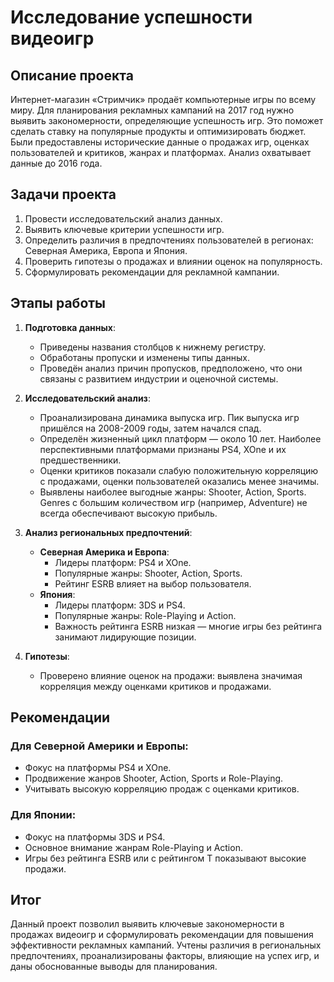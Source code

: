 # Исследование успешности видеоигр

## Описание проекта
Интернет-магазин «Стримчик» продаёт компьютерные игры по всему миру. Для планирования рекламных кампаний на 2017 год нужно выявить закономерности, определяющие успешность игр. Это поможет сделать ставку на популярные продукты и оптимизировать бюджет.  
Были предоставлены исторические данные о продажах игр, оценках пользователей и критиков, жанрах и платформах. Анализ охватывает данные до 2016 года.  

## Задачи проекта
1. Провести исследовательский анализ данных.
2. Выявить ключевые критерии успешности игр.
3. Определить различия в предпочтениях пользователей в регионах: Северная Америка, Европа и Япония.
4. Проверить гипотезы о продажах и влиянии оценок на популярность.
5. Сформулировать рекомендации для рекламной кампании.

## Этапы работы
1. **Подготовка данных**:  
   - Приведены названия столбцов к нижнему регистру.  
   - Обработаны пропуски и изменены типы данных.  
   - Проведён анализ причин пропусков, предположено, что они связаны с развитием индустрии и оценочной системы.

2. **Исследовательский анализ**:  
   - Проанализирована динамика выпуска игр. Пик выпуска игр пришёлся на 2008-2009 годы, затем начался спад.  
   - Определён жизненный цикл платформ — около 10 лет. Наиболее перспективными платформами признаны PS4, XOne и их предшественники.  
   - Оценки критиков показали слабую положительную корреляцию с продажами, оценки пользователей оказались менее значимы.  
   - Выявлены наиболее выгодные жанры: Shooter, Action, Sports. Genres с большим количеством игр (например, Adventure) не всегда обеспечивают высокую прибыль.

3. **Анализ региональных предпочтений**:  
   - **Северная Америка и Европа**:  
     - Лидеры платформ: PS4 и XOne.  
     - Популярные жанры: Shooter, Action, Sports.  
     - Рейтинг ESRB влияет на выбор пользователя.  
   - **Япония**:  
     - Лидеры платформ: 3DS и PS4.  
     - Популярные жанры: Role-Playing и Action.  
     - Важность рейтинга ESRB низкая — многие игры без рейтинга занимают лидирующие позиции.

4. **Гипотезы**:  
   - Проверено влияние оценок на продажи: выявлена значимая корреляция между оценками критиков и продажами.  

## Рекомендации
### Для Северной Америки и Европы:
- Фокус на платформы PS4 и XOne.  
- Продвижение жанров Shooter, Action, Sports и Role-Playing.  
- Учитывать высокую корреляцию продаж с оценками критиков.  

### Для Японии:
- Фокус на платформы 3DS и PS4.  
- Основное внимание жанрам Role-Playing и Action.  
- Игры без рейтинга ESRB или с рейтингом T показывают высокие продажи.

## Итог
Данный проект позволил выявить ключевые закономерности в продажах видеоигр и сформулировать рекомендации для повышения эффективности рекламных кампаний. Учтены различия в региональных предпочтениях, проанализированы факторы, влияющие на успех игр, и даны обоснованные выводы для планирования.  
